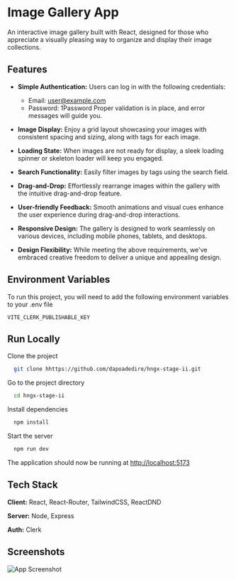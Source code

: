 # Image Gallery App

An interactive image gallery built with React, designed for those who appreciate a visually pleasing way to organize and display their image collections.

## Features

- **Simple Authentication:** Users can log in with the following credentials:
  - Email: <user@example.com>
  - Password: 1Password
  Proper validation is in place, and error messages will guide you.

- **Image Display:** Enjoy a grid layout showcasing your images with consistent spacing and sizing, along with tags for each image.

- **Loading State:** When images are not ready for display, a sleek loading spinner or skeleton loader will keep you engaged.

- **Search Functionality:** Easily filter images by tags using the search field.

- **Drag-and-Drop:** Effortlessly rearrange images within the gallery with the intuitive drag-and-drop feature.

- **User-friendly Feedback:** Smooth animations and visual cues enhance the user experience during drag-and-drop interactions.

- **Responsive Design:** The gallery is designed to work seamlessly on various devices, including mobile phones, tablets, and desktops.

- **Design Flexibility:** While meeting the above requirements, we've embraced creative freedom to deliver a unique and appealing design.

## Environment Variables

To run this project, you will need to add the following environment variables to your .env file

`VITE_CLERK_PUBLISHABLE_KEY`

## Run Locally

Clone the project

```bash
  git clone hhttps://github.com/dapoadedire/hngx-stage-ii.git
```

Go to the project directory

```bash
  cd hngx-stage-ii 
```

Install dependencies

```bash
  npm install
```

Start the server

```bash
  npm run dev
```

The application should now be running at <http://localhost:5173>

## Tech Stack

**Client:** React, React-Router, TailwindCSS, ReactDND

**Server:** Node, Express

**Auth:** Clerk

## Screenshots

![App Screenshot](https://via.placeholder.com/468x300?text=App+Screenshot+Here)
